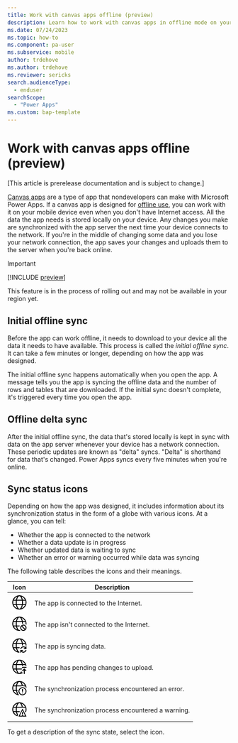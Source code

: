 ```yaml
---
title: Work with canvas apps offline (preview)
description: Learn how to work with canvas apps in offline mode on your mobile device.
ms.date: 07/24/2023
ms.topic: how-to
ms.component: pa-user
ms.subservice: mobile
author: trdehove
ms.author: trdehove
ms.reviewer: sericks
search.audienceType: 
  - enduser
searchScope:
  - "Power Apps"
ms.custom: bap-template
---
```


# Work with canvas apps offline (preview)

[This article is prerelease documentation and is subject to change.]

[Canvas apps](../maker/index.md) are a type of app that nondevelopers can make with Microsoft Power Apps. If a canvas app is designed for [offline use](canvas-mobile-offline-overview.md), you can work with it on your mobile device even when you don't have Internet access. All the data the app needs is stored locally on your device. Any changes you make are synchronized with the app server the next time your device connects to the network. If you're in the middle of changing some data and you lose your network connection, the app saves your changes and uploads them to the server when you're back online.

> [!IMPORTANT]
> [!INCLUDE [preview](../includes/cc-preview-features-definition.md)]
>
> This feature is in the process of rolling out and may not be available in your region yet.

## Initial offline sync

Before the app can work offline, it needs to download to your device all the data it needs to have available. This process is called the *initial offline sync*. It can take a few minutes or longer, depending on how the app was designed.

The initial offline sync happens automatically when you open the app. A message tells you the app is syncing the offline data and the number of rows and tables that are downloaded. If the initial sync doesn't complete, it's triggered every time you open the app.

## Offline delta sync

After the initial offline sync, the data that's stored locally is kept in sync with data on the app server whenever your device has a network connection. These periodic updates are known as "delta" syncs. "Delta" is shorthand for data that's changed. Power Apps syncs every five minutes when you're online.

## Sync status icons

Depending on how the app was designed, it includes information about its synchronization status in the form of a globe with various icons. At a glance, you can tell:

- Whether the app is connected to the network
- Whether a data update is in progress
- Whether updated data is waiting to sync
- Whether an error or warning occurred while data was syncing

The following table describes the icons and their meanings.

| Icon | Description |
|------|--------------|
| ![Icon showing that the app is connected to the internet.](media/connected.png "Icon showing that the app is connected to the internet.")| The app is connected to the Internet. |
| ![Icon showing that the app isn't connected to the internet.](media/not-connected.png "Icon showing that the app isn't connected to the internet.") | The app isn't connected to the Internet. |
| ![Icon showing that the app is syncing data.](media/synching.png "Icon showing that the app is syncing data.") | The app is syncing data. |
| ![Icon showing that the app has pending changes to upload.](media/upload-pending-changes.png "Icon showing that the app has pending changes to upload.") | The app has pending changes to upload. |
| ![Icon showing that the synchronization process encountered an error.](media/error.png "Icon showing that the synchronization process encountered an error.") | The synchronization process encountered an error. |
| ![Icon showing that the synchronization process encountered a warning.](media/warning.png "Icon showing that the synchronization process encountered a warning.") | The synchronization process encountered a warning. |

To get a description of the sync state, select the icon.

